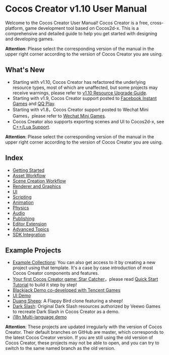 # Cocos Creator v1.10 User Manual

Welcome to the Cocos Creator User Manual! Cocos Creator is a free, cross-platform, game development tool based on Cocos2d-x. This is a comprehensive and detailed guide to help you get started with designing and developing games.

**Attention**: Please select the corresponding version of the manual in the upper right corner according to the version of Cocos Creator you are using.

## What's New
 - Starting with v1.10, Cocos Creator has refactored the underlying resource types, most of which are unaffected, but some projects may receive warnings, please refer to [v1.10 Resource Upgrade Guide](release-node/raw-asset-migration.md).
 - Starting with v1.9, Cocos Creator support posted to [Facebook Instant Games](publish/publish-fb-instant-games.md) and [QQ Play](publish/publish-qqplay.md).
 - Starting with v1.8，Cocos Creator support posted to Wechat Mini Games，please refer to [Wechat Mini Games](publish/publish-wechatgame.md).
 - Cocos Creator also supports exporting scenes and UI to Cocos2d-x, see [C++/Lua Support](advanced-topics/cpp-lua.md).

**Attention**: Please select the corresponding version of the manual in the upper right corner according to the version of Cocos Creator you are using.

## Index

- [Getting Started](getting-started/index.md)
- [Asset Workflow](asset-workflow/index.md)
- [Scene Creation Workflow](content-workflow/index.md)
- [Renderer and Graphics](render/index.md)
- [UI](ui/index.md)
- [Scripting](scripting/index.md)
- [Animation](animation/index.md)
- [Physics](physics/index.md)
- [Audio](audio/index.md)
- [Publishing](publish/index.md)
- [Editor Extension](extension/index.md)
- [Advanced Topics](advanced-topics/index.md)
- [SDK Integration](sdk/index.md)

## Example Projects

- [Example Collections](https://github.com/cocos-creator/example-cases): You can also get access to it by creating a new project using that template. It's a case by case introduction of most Cocos Creator components and features.
- [Your first Cocos Creator game: Star Catcher](https://github.com/cocos-creator/tutorial-first-game)，please read [Quick Start Tutorial](getting-started/quick-start.md) to build it step by step!
- [Blackjack Demo co-developed with Tencent Games](https://github.com/cocos-creator/tutorial-blackjack)
- [UI Demo](https://github.com/cocos-creator/demo-ui)
- [Duang Sheep](https://github.com/cocos-creator/tutorial-duang-sheep): A Flappy Bird clone featuring a sheep!
- [Dark Slash](https://github.com/cocos-creator/tutorial-dark-slash): Original Dark Slash resources authorized by Veewo Games to recreate Dark Slash in Cocos Creator as a demo.
- [i18n Multi-language demo](https://github.com/nantas/demo-i18n)

**Attention**: These projects are updated irregularly with the version of Cocos Creator. Their default branches on GitHub are master, which corresponds to the latest Cocos Creator version. If you are still using the old version of Cocos Creator, these projects may not be able to open, and you can try to switch to the same named branch as the old version.